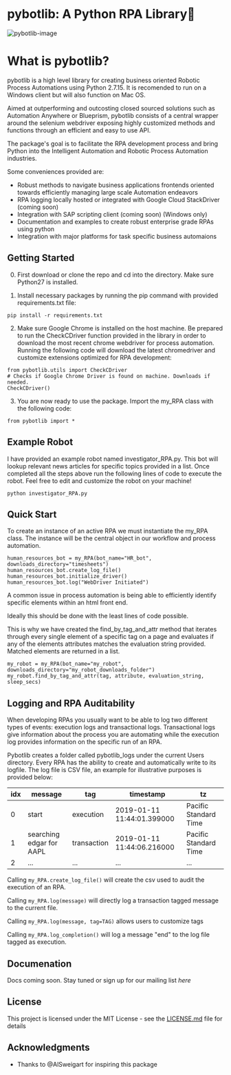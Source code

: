 # pybotlib: A Python RPA Library🤖


![pybotlib-image](https://github.com/dkatz23238/pybotlib/raw/master/img/pybotlib.png)

# What is pybotlib?
pybotlib is a high level library for creating business oriented Robotic Process Automations using Python 2.7.15. 
It is recomended to run on a Windows client but will also function on Mac OS.

Aimed at outperforming and outcosting closed sourced solutions such as Automation Anywhere or Blueprism, pybotlib consists of a central wrapper around the selenium webdriver exposing highly customized methods and functions through an efficient and easy to use API.

The package's goal is to facilitate the RPA development process and bring Python into the Intelligent Automation and Robotic Process Automation industries.

Some conveniences  provided are:
 - Robust methods to navigate business applications frontends oriented towards efficiently managing large scale Automation endeavors
 - RPA logging locally hosted or integrated with Google Cloud StackDriver (coming soon)
 - Integration with SAP scripting client (coming soon) (Windows only)
 - Documentation and examples to create robust enterprise grade RPAs using python
 - Integration with major platforms for task specific business automaions

## Getting Started


 0) First download or clone the repo and cd into the directory. Make sure Python27 is installed.

 1) Install necessary packages by running the pip command with provided requirements.txt file:
```
pip install -r requirements.txt
```

2) Make sure Google Chrome is installed on the host machine. Be prepared to run the CheckCDriver function provided in the library in order to download the most recent chrome webdriver for process automation. Running the following code will download the latest chromedriver and customize extensions optimized for RPA development:
 ```
from pybotlib.utils import CheckCDriver
# Checks if Google Chrome Driver is found on machine. Downloads if needed.
CheckCDriver()
```

3) You are now ready to use the package. Import the my_RPA class with the following code:
```
from pybotlib import *
```

## Example Robot

I have provided an example robot named investigator_RPA.py. This bot will lookup relevant news articles for specific topics provided in a list. Once completed all the steps above run the following lines of code to execute the robot. Feel free to edit and customize the robot on your machine!

```
python investigator_RPA.py
```

## Quick Start

To create an instance of an active RPA we must instantiate the my_RPA class. The instance will be the central object in our workflow and process automation.


```
human_resources_bot = my_RPA(bot_name="HR_bot", downloads_directory="timesheets")
human_resources_bot.create_log_file()
human_resources_bot.initialize_driver()
human_resources_bot.log("WebDriver Initiated")
```

A common issue in process automation is being able to efficiently identify specific elements within an html front end.

Ideally this should be done with the least lines of code possible.

This is why we have created the find_by_tag_and_attr method that iterates through every single element of a specific tag on a page and evaluates if any of the elements attributes matches the evaluation string provided. Matched elements are returned in a list.
```
my_robot = my_RPA(bot_name="my_robot", downloads_directory="my_robot_downloads_folder")
my_robot.find_by_tag_and_attr(tag, attribute, evaluation_string, sleep_secs)
```


## Logging and RPA Auditability
When developing RPAs you usually want to be able to log two different types of events: execution logs and transactional logs. Transactional logs give information about the process you are automating while the execution log provides information on the specific run of an RPA. 

Pybotlib creates a folder called pybotlib_logs under the current Users directory. Every RPA has the ability to create and automatically write to its logfile. The log file is CSV file, an example for illustrative purposes is provided below:

| idx | message                  | tag         | timestamp                  | tz                    |
|-----|--------------------------|-------------|----------------------------|-----------------------|
| 0   | start                    | execution   | 2019-01-11 11:44:01.399000 | Pacific Standard Time |
| 1   | searching edgar for AAPL | transaction | 2019-01-11 11:44:06.216000 | Pacific Standard Time |
| 2   | ...                      | ...         | ...                        | ...                   |

Calling ```my_RPA.create_log_file()``` will create the csv used to audit the execution of an RPA.

Calling ```my_RPA.log(message)``` will directly log a transaction tagged message to the current file.

Calling ```my_RPA.log(message, tag=TAG)``` allows users to customize tags

Calling ```my_RPA.log_completion()``` will log a message "end" to the log file tagged as execution.

## Documenation

Docs coming soon. Stay tuned or sign up for our mailing list *here*

## License

This project is licensed under the MIT License - see the [LICENSE.md](LICENSE.md) file for details

## Acknowledgments

* Thanks to @AlSweigart for inspiring this package
